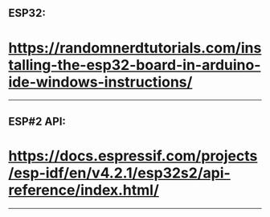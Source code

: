 ## ESP32: 
# https://randomnerdtutorials.com/installing-the-esp32-board-in-arduino-ide-windows-instructions/
---
## ESP#2 API: 
# https://docs.espressif.com/projects/esp-idf/en/v4.2.1/esp32s2/api-reference/index.html/
---


